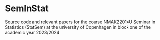 # SemInStat

Source code and relevant papers for the course NMAK22014U Seminar in Statistics (StatSem) at the university of Copenhagen in block one of the academic year 2023/2024
